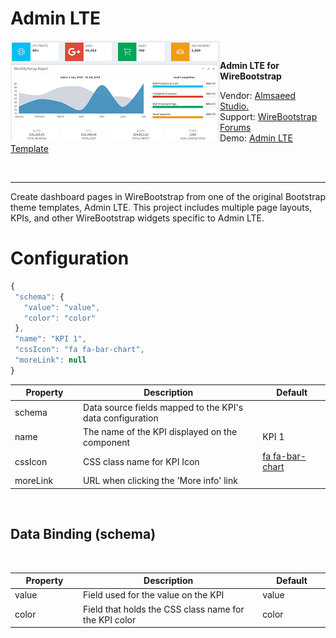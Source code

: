<h1>Admin LTE</h1>

<img align="left" src="https://github.com/WireBootstrap/AdminLTE/blob/master/images/adminlte.template.png">
<br/>
<p>
<strong>
Admin LTE for WireBootstrap
</strong>
</p>
<p>
Vendor: <a href="https://adminlte.io" target="_blank">Almsaeed Studio.</a><br/>
Support: <a href="http://www.www.com" target="_blank">WireBootstrap Forums</a><br/>
Demo: <a href="https://adminlte.io/themes/AdminLTE">Admin LTE Template</a><br>
  </p>
  <br/>
<hr/>

<p>
Create dashboard pages in WireBootstrap from one of the original Bootstrap theme templates, Admin LTE.  This project includes multiple page layouts, KPIs, and other WireBootstrap widgets specific to Admin LTE. 
</p>
<h1><a id="config">Configuration</a></h1>

```javascript
{
 "schema": {
   "value": "value",
   "color": "color"
 },
 "name": "KPI 1",
 "cssIcon": "fa fa-bar-chart",
 "moreLink": null
}
```
<table>
	<thead>
		<tr>
			<th style="width:100px">Property</th>
			<th style="width:300px">Description</th>
			<th style="width:100px">Default</th>
		</tr>
	</thead>
	<tbody>
		<tr>
			<td style="width:100px">schema</td>
			<td style="width: 300px;">Data source fields mapped to the KPI's data configuration</td>
			<td style="width:100px">
				<br>
			</td>
		</tr>
		<tr>
			<td style="width:100px">name</td>
			<td style="width: 300px;">The name of the KPI displayed on the component</td>
			<td style="width:100px">KPI 1</td>
		</tr>
		<tr>
			<td style="width:100px">cssIcon
				<br>
			</td>
			<td style="width: 300px;">CSS class name for KPI Icon</td>
			<td style="width:100px"><a href="https://fontawesome.com/v4.7.0/icon/bar-chart" target="_blank">fa fa-bar-chart</a>
				<br>
			</td>
		</tr>
		<tr>
			<td style="width:100px">moreLink</td>
			<td style="width: 300px;">URL when clicking the 'More info' link</td>
			<td style="width:100px">
				<br>
			</td>
		</tr>
	</tbody>
</table>

<p>
	<br>
</p>

<h2>Data Binding (schema)</h2>

<p>
	<br>
</p>

<table>
	<thead>
		<tr>
			<th style="width:100px">Property</th>
			<th style="width:300px">Description</th>
			<th style="width:100px">Default</th>
		</tr>
	</thead>
	<tbody>
		<tr>
			<td style="width:100px">value</td>
			<td style="width:300px">Field used for the value on the KPI</td>
			<td style="width:100px">value</td>
		</tr>
		<tr>
			<td style="width:100px">color</td>
			<td style="width:300px">Field that holds the CSS class name for the KPI color</td>
			<td style="width:100px">color</td>
		</tr>
	</tbody>
</table>

